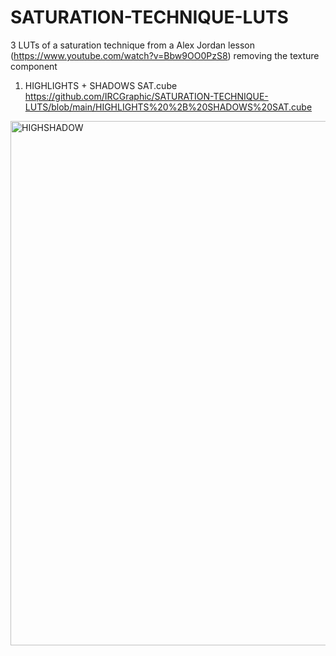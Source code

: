 # SATURATION-TECHNIQUE-LUTS
3 LUTs of a saturation technique from a Alex Jordan lesson (https://www.youtube.com/watch?v=Bbw9OO0PzS8) removing the texture component 
1. HIGHLIGHTS + SHADOWS SAT.cube https://github.com/IRCGraphic/SATURATION-TECHNIQUE-LUTS/blob/main/HIGHLIGHTS%20%2B%20SHADOWS%20SAT.cube

<img width="839" alt="HIGHSHADOW" src="https://github.com/IRCGraphic/SATURATION-TECHNIQUE-LUTS/assets/113941057/249274fd-6fef-4da7-8dfc-d7774999ed0a">
